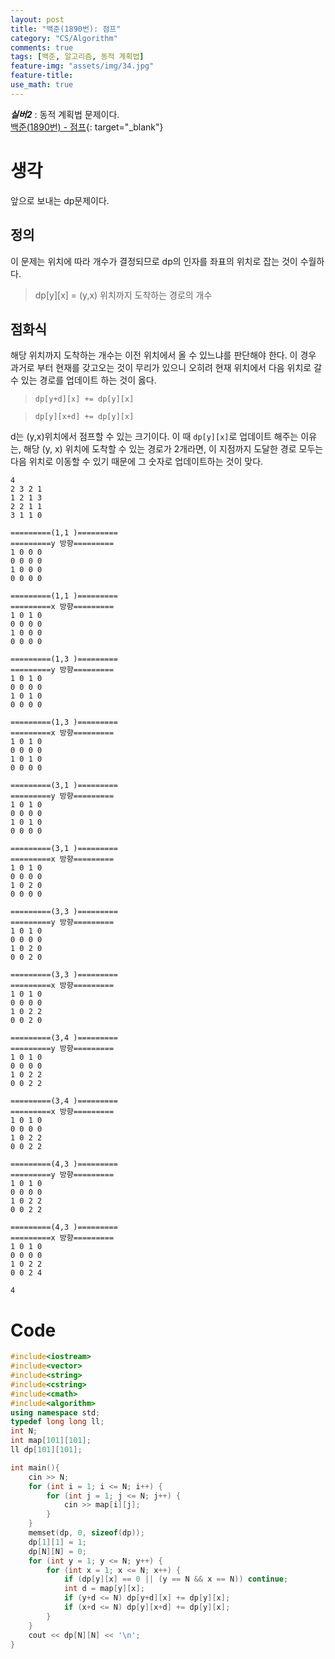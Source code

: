 ```yaml
---
layout: post
title: "백준(1890번): 점프"
category: "CS/Algorithm"
comments: true
tags: [백준, 알고리즘, 동적 계획법]
feature-img: "assets/img/34.jpg"
feature-title:
use_math: true
---
```


**_실버2_** : 동적 계획법 문제이다.  
[백준(1890번) - 점프](https://www.acmicpc.net/problem/1890){: target="\_blank"}

# 생각

앞으로 보내는 dp문제이다.

## 정의

이 문제는 위치에 따라 개수가 결정되므로 dp의 인자를 좌표의 위치로 잡는 것이 수월하다.

> dp[y][x] = (y,x) 위치까지 도착하는 경로의 개수

## 점화식

해당 위치까지 도착하는 개수는 이전 위치에서 올 수 있느냐를 판단해야 한다. 이 경우 과거로 부터 현재를 갖고오는 것이 무리가 있으니 오히려 현재 위치에서 다음 위치로 갈 수 있는 경로를 업데이트 하는 것이 옳다.

> `dp[y+d][x] += dp[y][x]`

> `dp[y][x+d] += dp[y][x]`

d는 (y,x)위치에서 점프할 수 있는 크기이다. 이 때 `dp[y][x]`로 업데이트 해주는 이유는, 해당 (y, x) 위치에 도착할 수 있는 경로가 2개라면, 이 지점까지 도달한 경로 모두는 다음 위치로 이동할 수 있기 때문에 그 숫자로 업데이트하는 것이 맞다.

```
4
2 3 2 1
1 2 1 3
2 2 1 1
3 1 1 0

=========(1,1 )=========
=========y 방향=========
1 0 0 0
0 0 0 0
1 0 0 0
0 0 0 0

=========(1,1 )=========
=========x 방향=========
1 0 1 0
0 0 0 0
1 0 0 0
0 0 0 0

=========(1,3 )=========
=========y 방향=========
1 0 1 0
0 0 0 0
1 0 1 0
0 0 0 0

=========(1,3 )=========
=========x 방향=========
1 0 1 0
0 0 0 0
1 0 1 0
0 0 0 0

=========(3,1 )=========
=========y 방향=========
1 0 1 0
0 0 0 0
1 0 1 0
0 0 0 0

=========(3,1 )=========
=========x 방향=========
1 0 1 0
0 0 0 0
1 0 2 0
0 0 0 0

=========(3,3 )=========
=========y 방향=========
1 0 1 0
0 0 0 0
1 0 2 0
0 0 2 0

=========(3,3 )=========
=========x 방향=========
1 0 1 0
0 0 0 0
1 0 2 2
0 0 2 0

=========(3,4 )=========
=========y 방향=========
1 0 1 0
0 0 0 0
1 0 2 2
0 0 2 2

=========(3,4 )=========
=========x 방향=========
1 0 1 0
0 0 0 0
1 0 2 2
0 0 2 2

=========(4,3 )=========
=========y 방향=========
1 0 1 0
0 0 0 0
1 0 2 2
0 0 2 2

=========(4,3 )=========
=========x 방향=========
1 0 1 0
0 0 0 0
1 0 2 2
0 0 2 4

4
```

# Code

```c++
#include<iostream>
#include<vector>
#include<string>
#include<cstring>
#include<cmath>
#include<algorithm>
using namespace std;
typedef long long ll;
int N;
int map[101][101];
ll dp[101][101];

int main(){
    cin >> N;
    for (int i = 1; i <= N; i++) {
        for (int j = 1; j <= N; j++) {
            cin >> map[i][j];
        }
    }
    memset(dp, 0, sizeof(dp));
    dp[1][1] = 1;
    dp[N][N] = 0;
    for (int y = 1; y <= N; y++) {
        for (int x = 1; x <= N; x++) {
            if (dp[y][x] == 0 || (y == N && x == N)) continue;
            int d = map[y][x];
            if (y+d <= N) dp[y+d][x] += dp[y][x];
            if (x+d <= N) dp[y][x+d] += dp[y][x];
        }
    }
    cout << dp[N][N] << '\n';
}

```
